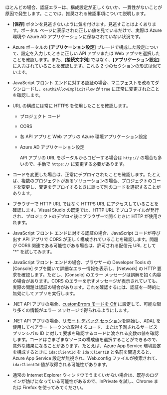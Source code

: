 ほとんどの場合、認証エラーは、構成設定が正しくないか、一貫性がないことが原因で発生します。ここでは、推奨される確認事項について説明します。

* **[保存]** ボタンを見逃さないように気を付けます。見逃すことはよくあります。ポータル ページに表示された正しい値を見ているだけで、実際は Azure 環境や Azure AD アプリケーションに保存されていない状況です。
* Azure ポータルの **[アプリケーション設定]** ブレードで構成した設定について、設定を入力したときに正しい API アプリまたは Web アプリを選択したことを確認します。また、**[接続文字列]** ではなく、**[アプリケーション設定]** に入力されていることを確認します。これら 2 つのセクションの形式は似ています。
* JavaScript フロント エンドに対する認証の場合、マニフェストを改めてダウンロードし、`oauth2AllowImplicitFlow` が `true` に正常に変更されたことを確認します。
* URL の構成には常に HTTPS を使用したことを確認します。
  
  * プロジェクト コード
  * CORS
  * 各 API アプリと Web アプリの Azure 環境アプリケーション設定
  * Azure AD アプリケーション設定
    
    API アプリの URL をポータルからコピーする場合は `http://` の場合も多いので、手動で `https://` に変更する必要があります。
* コードを変更した場合は、正常にデプロイされたことを確認します。たとえば、複数のプロジェクトがあるソリューションの場合、プロジェクトのコードを変更し、変更をデプロイするときに誤って別のコードを選択することがあります。
* ブラウザーで HTTP URL ではなく HTTPS URL にアクセスしていることを確認します。Visual Studio の既定では、HTTP URL でプロファイルが発行され、プロジェクトのデプロイ後にブラウザーで開くときに HTTP が使用されます。
* JavaScript フロント エンドに対する認証の場合、JavaScript コードが呼び出す API アプリで CORS が正しく構成されていることを確認します。問題が CORS 関連である可能性がある場合は、許可される配信元 URL として "*" を試してみます。
* JavaScript フロント エンドの場合、ブラウザーの Developer Tools の [Console] タブを開いて詳細なエラー情報を表示し、[Network] の HTTP 要求を確認します。ただし、[Console] のエラー メッセージは誤解を招く内容の場合があります。CORS のエラーを示すメッセージが表示されていても、実際の問題は認証の場合があります。これを確認するには、認証を一時的に無効にしてアプリを実行します。
* .NET API アプリの場合、[customErrors モードを Off](../articles/app-service-web/web-sites-dotnet-troubleshoot-visual-studio.md#remoteview) に設定して、可能な限り多くの情報がエラー メッセージで得られるようにします。
* .NET API アプリの場合、[リモート デバッグ セッション](../articles/app-service-web/web-sites-dotnet-troubleshoot-visual-studio.md#remotedebug)を開始し、ADAL を使用してベアラー トークンの取得するコード、または予測されるサービス プリンシパル ID に対して要求を確認するコードに渡される変数の値を確認します。コードはさまざまなソースの構成値を選択することができるので、意外な結果になることがあります。たとえば、Azure App Service 環境設定を構成するときに `ida:ClientId` を `ida:ClientID` と名前を間違えると、Azure App Service 設定が無視され、Web.config ファイルが検索されて、`ida:ClientId` 値が取得される可能性があります。 
* 通常の Internet Explorer ウィンドウでうまくいかない場合は、既存のログインが妨げになっている可能性があるので、InPrivate を試し、Chrome または Firefox を使ってみてください。

<!---HONumber=AcomDC_0309_2016-->